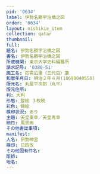 ```yaml
---
pid: '0634'
label: 伊勢名勝宇治橋之図
order: '0634'
layout: nishikie_item
collection: qatar
thumbnail: 
full: 
題名: 伊勢名勝宇治橋之図
書名: 伊勢名勝宇治橋之図
所蔵機関: 東京大学史料編纂所
請求記号: '0380-51'
画工名: 応需広重（三代目）筆
和暦年月日: 明治２年４月(18690040550)
版元名: 丸屋平次郎（丸平）
版元住所: 
判: 大判
形態: 竪絵 ３枚続
彩色: 錦絵
検印状況: あり
主題: 天皇東幸／天皇再幸
細目: 風景画
その他書誌事項: 
manifest: 
人名: 伊勢神宮
検印: 巳四改
その他固有件名: 
彫師: 
地名: 
---
```

